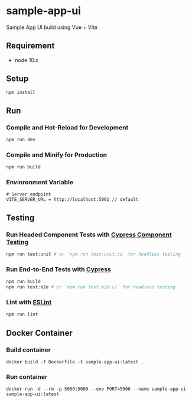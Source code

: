 # sample-app-ui
Sample App UI build using Vue + Vite


## Requirement
- node 10.x

## Setup

```sh
npm install
```

## Run
### Compile and Hot-Reload for Development

```sh
npm run dev
```

### Compile and Minify for Production

```sh
npm run build
```

### Envinronment Variable
```
# Server endpoint
VITE_SERVER_URL = http://localhost:5001 // default
```

## Testing
### Run Headed Component Tests with [Cypress Component Testing](https://on.cypress.io/component)

```sh
npm run test:unit # or `npm run test:unit:ci` for headless testing
```

### Run End-to-End Tests with [Cypress](https://www.cypress.io/)

```sh
npm run build
npm run test:e2e # or `npm run test:e2e:ci` for headless testing
```

### Lint with [ESLint](https://eslint.org/)

```sh
npm run lint
```

## Docker Container
### Build container
```
docker build -f Dockerfile -t sample-app-ui:latest .
```

### Run container
```
docker run -d --rm -p 5000:5000 --env PORT=5000 --name sample-app-ui sample-app-ui:latest
```